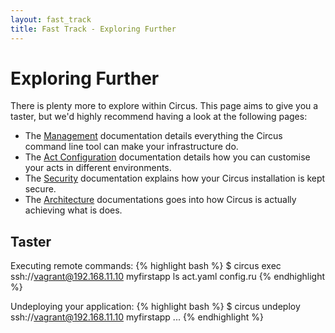 ```yaml
---
layout: fast_track
title: Fast Track - Exploring Further
---
```

# Exploring Further #
There is plenty more to explore within Circus. This page aims to give you a taster, but we'd highly recommend having a look at the following pages:
 
 * The <a href="/docs/management.html">Management</a> documentation details everything the Circus command line tool can make your infrastructure do.
 * The <a href="/docs/act-configuration.html">Act Configuration</a> documentation details how you can customise your acts in different environments.
 * The <a href="/docs/security.html">Security</a> documentation explains how your Circus installation is kept secure.
 * The <a href="/docs/architecture.html">Architecture</a> documentations goes into how Circus is actually achieving what is does.

## Taster ##

Executing remote commands:
{% highlight bash %}
$ circus exec ssh://vagrant@192.168.11.10 myfirstapp ls
act.yaml	config.ru
{% endhighlight %}

Undeploying your application:
{% highlight bash %}
$ circus undeploy ssh://vagrant@192.168.11.10 myfirstapp
...
{% endhighlight %}